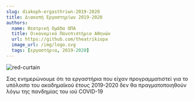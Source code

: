 ```yaml
---
slug: diakoph-ergasthriwn-2019-2020
title: Διακοπή Εργαστηρίων 2019-2020
authors:
  name: Θεατρική Ομάδα ΟΠΑ
  title: Οικονομικό Πανεπιστήμιο Αθηνών
  url: https://github.com/theatrikiopa
  image_url: /img/logo.svg
  tags: [εργαστήρια, 2019-2020]
---
```


![red-curtain](/img/blog/diakoph-ergastiriwn-2019-2020.png)

Σας ενημερώνουμε ότι τα εργαστήρια που είχαν προγραμματιστεί για το υπόλοιπο του ακαδημαϊκού έτους 2019-2020 δεν θα πραγματοποιηθούν λόγω της πανδημίας του ιού COVID-19

